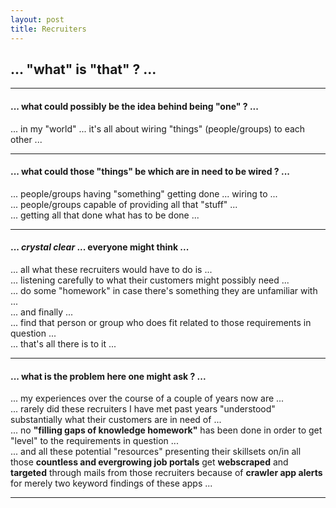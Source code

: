 ```yaml
---
layout: post
title: Recruiters
---
```


## **... "what" is "that" ? ...**  
   
----  

#### ... what could possibly be the idea behind being "one" ? ...
... in my "world" ... it's all about wiring "things" (people/groups) to each other ...  

----  
  
#### ... what could those "things" be which are in need to be wired ? ...
... people/groups having "something" getting done ... wiring to ...  
... people/groups capable of providing all that "stuff" ...  
... getting all that done what has to be done ...  
  
----  
  
#### ... *crystal clear* ... everyone might think ...  
... all what these recruiters would have to do is ...  
... listening carefully to what their customers might possibly need ...  
... do some "homework" in case there's something they are unfamiliar with ...  
... and finally ...   
... find that person or group who does fit related to those requirements in question ...  
... that's all there is to it ...  

---  
  
#### ... what is the problem here one might ask ? ...  
... my experiences over the course of a couple of years now are ...  
... rarely did these recruiters I have met past years "understood" substantially what their customers are in need of ...  
... no **"filling gaps of knowledge homework"** has been done in order to get "level" to the requirements in question ...  
... and all these potential "resources" presenting their skillsets on/in all those **countless and evergrowing job portals** get **webscraped** and **targeted** through mails from those recruiters because of **crawler app alerts** for merely two keyword findings of these apps ...  

---  





  


  




